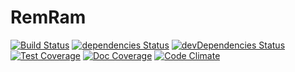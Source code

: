 # RemRam

[![Build Status](https://travis-ci.org/gtkatakura/remram.svg?branch=master)](https://travis-ci.org/gtkatakura/remram)
[![dependencies Status](https://david-dm.org/gtkatakura/remram/status.svg)](https://david-dm.org/gtkatakura/remram)
[![devDependencies Status](https://david-dm.org/gtkatakura/remram/dev-status.svg)](https://david-dm.org/gtkatakura/remram?type=dev)
[![Test Coverage](https://codeclimate.com/github/gtkatakura/remram/badges/coverage.svg)](https://codeclimate.com/github/gtkatakura/remram/coverage)
[![Doc Coverage](https://doc.esdoc.org/github.com/gtkatakura/remram/badge.svg)](https://doc.esdoc.org/github.com/gtkatakura/remram)
[![Code Climate](https://codeclimate.com/github/gtkatakura/remram/badges/gpa.svg)](https://codeclimate.com/github/gtkatakura/remram)
